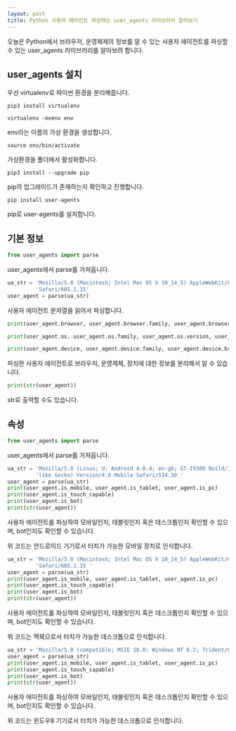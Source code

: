 ```yaml
---
layout: post
title: Python 사용자 에이전트 파싱하는 user_agents 라이브러리 알아보기
---
```


오늘은 Python에서 브라우저, 운영체제의 정보를 알 수 있는 사용자 에이전트를 파싱할 수 있는 user_agents 라이브러리를 알아보려 합니다.

## user_agents 설치

우선 virtualenv로 파이썬 환경을 분리해줍니다.

```
pip3 install virtualenv
```

```
virtualenv -mvenv env
```

env라는 이름의 가상 환경을 생성합니다.

```
source env/bin/activate
```

가상환경을 폴더에서 활성화합니다.

```
pip3 install --upgrade pip
```

pip의 업그레이드가 존재하는지 확인하고 진행합니다.

```
pip install user-agents 
```

pip로 user-agents를 설치합니다.

## 기본 정보

```python
from user_agents import parse
```

user_agents에서 parse를 가져옵니다.

```python
ua_str = 'Mozilla/5.0 (Macintosh; Intel Mac OS X 10_14_5) AppleWebKit/605.1.15 (KHTML, like Gecko) Version/12.1.1 ' \
         'Safari/605.1.15'
user_agent = parse(ua_str)
```

사용자 에이전트 문자열을 읽어서 파싱합니다.

```python
print(user_agent.browser, user_agent.browser.family, user_agent.browser.version, user_agent.browser.version_string)

print(user_agent.os, user_agent.os.family, user_agent.os.version, user_agent.os.version_string)

print(user_agent.device, user_agent.device.family, user_agent.device.brand, user_agent.device.model)
```

파싱한 사용자 에이전트로 브라우저, 운영제체, 장치에 대한 정보를 분리해서 알 수 있습니다.

```python
print(str(user_agent))
```

str로 출력할 수도 있습니다.

## 속성

```python
from user_agents import parse
```

user_agents에서 parse를 가져옵니다.

```python
ua_str = 'Mozilla/5.0 (Linux; U; Android 4.0.4; en-gb; GT-I9300 Build/IMM76D) AppleWebKit/534.30 (KHTML, ' \
         'like Gecko) Version/4.0 Mobile Safari/534.30 '
user_agent = parse(ua_str)
print(user_agent.is_mobile, user_agent.is_tablet, user_agent.is_pc)
print(user_agent.is_touch_capable)
print(user_agent.is_bot)
print(str(user_agent))
```

사용자 에이전트를 파싱하여 모바일인지, 태블릿인지 혹은 데스크톱인지 확인할 수 있으며, bot인지도 확인할 수 있습니다.

위 코드는 안드로이드 기기로서 터치가 가능한 모바일 장치로 인식합니다.

```python
ua_str = 'Mozilla/5.0 (Macintosh; Intel Mac OS X 10_14_5) AppleWebKit/605.1.15 (KHTML, like Gecko) Version/12.1.1 ' \
         'Safari/605.1.15 '
user_agent = parse(ua_str)
print(user_agent.is_mobile, user_agent.is_tablet, user_agent.is_pc)
print(user_agent.is_touch_capable)
print(user_agent.is_bot)
print(str(user_agent))
```

사용자 에이전트를 파싱하여 모바일인지, 태블릿인지 혹은 데스크톱인지 확인할 수 있으며, bot인지도 확인할 수 있습니다.

위 코드는 맥북으로서 터치가 가능한 데스크톱으로 인식합니다.

```python
ua_str = 'Mozilla/5.0 (compatible; MSIE 10.0; Windows NT 6.2; Trident/6.0; Touch)'
user_agent = parse(ua_str)
print(user_agent.is_mobile, user_agent.is_tablet, user_agent.is_pc)
print(user_agent.is_touch_capable)
print(user_agent.is_bot)
print(str(user_agent))
```

사용자 에이전트를 파싱하여 모바일인지, 태블릿인지 혹은 데스크톱인지 확인할 수 있으며, bot인지도 확인할 수 있습니다.

위 코드는 윈도우8 기기로서 터치가 가능한 데스크톱으로 인식합니다.